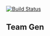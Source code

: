 [![Build Status](https://travis-ci.org/RuiAAPeres/TeamGen.svg?branch=master)](https://travis-ci.org/RuiAAPeres/TeamGen)

## Team Gen
